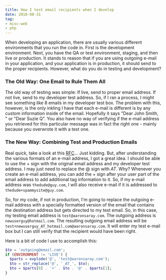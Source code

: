 ```yaml
---
title: How I test email recipients when I develop
date: 2010-08-31
tag:
- misc-web
- php
---
```

When developing an application, there are usually various different environments that you run the code in.  First is the development environment.  Next, you have the QA or test environment, staging, and then live or production.  It stands to reason that if you are using outgoing e-mail in your application, and your application is in production, it should send to the proper recipients.  However, what do you do in testing and development?

<!--more-->

### The Old Way: One Email to Rule Them All

The old way of testing was simple:  If live, send to proper email address.  If not live, send to my developer test address.  So, if I ran a process, I might see something like 8 emails in my developer test box.  The problem with this, however, is the only inkling I have that each e-mail is different is by any custom information inside of the email.  Hopefully it says "Dear John Smith, " or "Dear Suzie Q".  You also have no way of verifying if the e-mail address you retrieved for this particular message was in fact the right one - mainly because you overwrote it with a test one.

### The New Way: Combining Test and Production Emails

Real quick, take a look at this [RFC](http://tools.ietf.org/html/rfc2822)... Just kidding.  But, after understanding the various formats of an e-mail address, I got a great idea.  I should be able to use the + sign with the original email address and my developer test address.  I may just need to replace the @ sign with _AT_.  Why?  Whenever you create an e-mail address, you can add the + sign after your user part of the email address to add additional tag information to it.  So, if my e-mail address was `thedude@guy.com`, I will also receive e-mail if it is addressed to `thedude+spammysite@guy.com`.

So, for my code, if not in production, I'm going to replace the outgoing e-mail address with a specially formatted version of the email that contains the destination address but gets directed to my test email.  So, in this case, my testing email address is `test@aaronsaray.com`.  The outgoing address is `newuserguy@hotmail.com`.  The resulting outgoing email address will be `test+newuserguy_AT_hotmail.com@aaronsaray.com`.  It will enter my test e-mail box but I can still verify that the recipient would have been right.

Here is a bit of code I use to accomplish this:

```php
$to = 'outgoing@email.com';
if (ENVIRONMENT != 'LIVE') {
  $parts = explode('@', 'test@aaronsaray.com');
  $to = str_replace('@', '_AT_', $to);
  $to = $parts[0] . '+' . $to . '@' . $parts[1];
}
```
